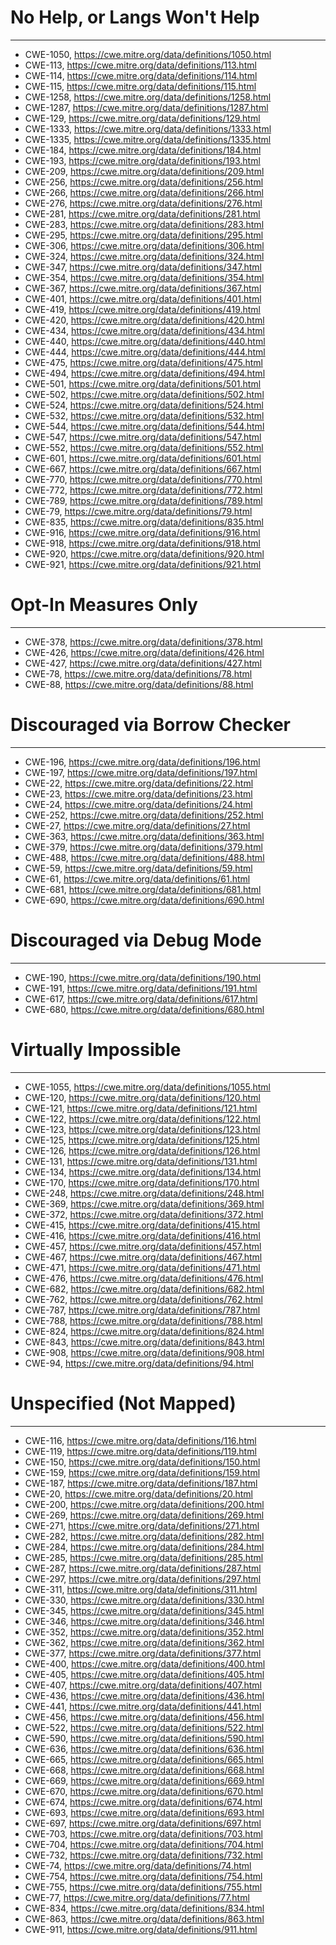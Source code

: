 # No Help, or Langs Won't Help
----------------------------
- CWE-1050, https://cwe.mitre.org/data/definitions/1050.html
- CWE-113, https://cwe.mitre.org/data/definitions/113.html
- CWE-114, https://cwe.mitre.org/data/definitions/114.html
- CWE-115, https://cwe.mitre.org/data/definitions/115.html
- CWE-1258, https://cwe.mitre.org/data/definitions/1258.html
- CWE-1287, https://cwe.mitre.org/data/definitions/1287.html
- CWE-129, https://cwe.mitre.org/data/definitions/129.html
- CWE-1333, https://cwe.mitre.org/data/definitions/1333.html
- CWE-1335, https://cwe.mitre.org/data/definitions/1335.html
- CWE-184, https://cwe.mitre.org/data/definitions/184.html
- CWE-193, https://cwe.mitre.org/data/definitions/193.html
- CWE-209, https://cwe.mitre.org/data/definitions/209.html
- CWE-256, https://cwe.mitre.org/data/definitions/256.html
- CWE-266, https://cwe.mitre.org/data/definitions/266.html
- CWE-276, https://cwe.mitre.org/data/definitions/276.html
- CWE-281, https://cwe.mitre.org/data/definitions/281.html
- CWE-283, https://cwe.mitre.org/data/definitions/283.html
- CWE-295, https://cwe.mitre.org/data/definitions/295.html
- CWE-306, https://cwe.mitre.org/data/definitions/306.html
- CWE-324, https://cwe.mitre.org/data/definitions/324.html
- CWE-347, https://cwe.mitre.org/data/definitions/347.html
- CWE-354, https://cwe.mitre.org/data/definitions/354.html
- CWE-367, https://cwe.mitre.org/data/definitions/367.html
- CWE-401, https://cwe.mitre.org/data/definitions/401.html
- CWE-419, https://cwe.mitre.org/data/definitions/419.html
- CWE-420, https://cwe.mitre.org/data/definitions/420.html
- CWE-434, https://cwe.mitre.org/data/definitions/434.html
- CWE-440, https://cwe.mitre.org/data/definitions/440.html
- CWE-444, https://cwe.mitre.org/data/definitions/444.html
- CWE-475, https://cwe.mitre.org/data/definitions/475.html
- CWE-494, https://cwe.mitre.org/data/definitions/494.html
- CWE-501, https://cwe.mitre.org/data/definitions/501.html
- CWE-502, https://cwe.mitre.org/data/definitions/502.html
- CWE-524, https://cwe.mitre.org/data/definitions/524.html
- CWE-532, https://cwe.mitre.org/data/definitions/532.html
- CWE-544, https://cwe.mitre.org/data/definitions/544.html
- CWE-547, https://cwe.mitre.org/data/definitions/547.html
- CWE-552, https://cwe.mitre.org/data/definitions/552.html
- CWE-601, https://cwe.mitre.org/data/definitions/601.html
- CWE-667, https://cwe.mitre.org/data/definitions/667.html
- CWE-770, https://cwe.mitre.org/data/definitions/770.html
- CWE-772, https://cwe.mitre.org/data/definitions/772.html
- CWE-789, https://cwe.mitre.org/data/definitions/789.html
- CWE-79, https://cwe.mitre.org/data/definitions/79.html
- CWE-835, https://cwe.mitre.org/data/definitions/835.html
- CWE-916, https://cwe.mitre.org/data/definitions/916.html
- CWE-918, https://cwe.mitre.org/data/definitions/918.html
- CWE-920, https://cwe.mitre.org/data/definitions/920.html
- CWE-921, https://cwe.mitre.org/data/definitions/921.html

# Opt-In Measures Only
--------------------
- CWE-378, https://cwe.mitre.org/data/definitions/378.html
- CWE-426, https://cwe.mitre.org/data/definitions/426.html
- CWE-427, https://cwe.mitre.org/data/definitions/427.html
- CWE-78, https://cwe.mitre.org/data/definitions/78.html
- CWE-88, https://cwe.mitre.org/data/definitions/88.html

# Discouraged via Borrow Checker
------------------------------
- CWE-196, https://cwe.mitre.org/data/definitions/196.html
- CWE-197, https://cwe.mitre.org/data/definitions/197.html
- CWE-22, https://cwe.mitre.org/data/definitions/22.html
- CWE-23, https://cwe.mitre.org/data/definitions/23.html
- CWE-24, https://cwe.mitre.org/data/definitions/24.html
- CWE-252, https://cwe.mitre.org/data/definitions/252.html
- CWE-27, https://cwe.mitre.org/data/definitions/27.html
- CWE-363, https://cwe.mitre.org/data/definitions/363.html
- CWE-379, https://cwe.mitre.org/data/definitions/379.html
- CWE-488, https://cwe.mitre.org/data/definitions/488.html
- CWE-59, https://cwe.mitre.org/data/definitions/59.html
- CWE-61, https://cwe.mitre.org/data/definitions/61.html
- CWE-681, https://cwe.mitre.org/data/definitions/681.html
- CWE-690, https://cwe.mitre.org/data/definitions/690.html

# Discouraged via Debug Mode
--------------------------
- CWE-190, https://cwe.mitre.org/data/definitions/190.html
- CWE-191, https://cwe.mitre.org/data/definitions/191.html
- CWE-617, https://cwe.mitre.org/data/definitions/617.html
- CWE-680, https://cwe.mitre.org/data/definitions/680.html

# Virtually Impossible
--------------------
- CWE-1055, https://cwe.mitre.org/data/definitions/1055.html
- CWE-120, https://cwe.mitre.org/data/definitions/120.html
- CWE-121, https://cwe.mitre.org/data/definitions/121.html
- CWE-122, https://cwe.mitre.org/data/definitions/122.html
- CWE-123, https://cwe.mitre.org/data/definitions/123.html
- CWE-125, https://cwe.mitre.org/data/definitions/125.html
- CWE-126, https://cwe.mitre.org/data/definitions/126.html
- CWE-131, https://cwe.mitre.org/data/definitions/131.html
- CWE-134, https://cwe.mitre.org/data/definitions/134.html
- CWE-170, https://cwe.mitre.org/data/definitions/170.html
- CWE-248, https://cwe.mitre.org/data/definitions/248.html
- CWE-369, https://cwe.mitre.org/data/definitions/369.html
- CWE-372, https://cwe.mitre.org/data/definitions/372.html
- CWE-415, https://cwe.mitre.org/data/definitions/415.html
- CWE-416, https://cwe.mitre.org/data/definitions/416.html
- CWE-457, https://cwe.mitre.org/data/definitions/457.html
- CWE-467, https://cwe.mitre.org/data/definitions/467.html
- CWE-471, https://cwe.mitre.org/data/definitions/471.html
- CWE-476, https://cwe.mitre.org/data/definitions/476.html
- CWE-682, https://cwe.mitre.org/data/definitions/682.html
- CWE-762, https://cwe.mitre.org/data/definitions/762.html
- CWE-787, https://cwe.mitre.org/data/definitions/787.html
- CWE-788, https://cwe.mitre.org/data/definitions/788.html
- CWE-824, https://cwe.mitre.org/data/definitions/824.html
- CWE-843, https://cwe.mitre.org/data/definitions/843.html
- CWE-908, https://cwe.mitre.org/data/definitions/908.html
- CWE-94, https://cwe.mitre.org/data/definitions/94.html

# Unspecified (Not Mapped)
-----------
- CWE-116, https://cwe.mitre.org/data/definitions/116.html
- CWE-119, https://cwe.mitre.org/data/definitions/119.html
- CWE-150, https://cwe.mitre.org/data/definitions/150.html
- CWE-159, https://cwe.mitre.org/data/definitions/159.html
- CWE-187, https://cwe.mitre.org/data/definitions/187.html
- CWE-20, https://cwe.mitre.org/data/definitions/20.html
- CWE-200, https://cwe.mitre.org/data/definitions/200.html
- CWE-269, https://cwe.mitre.org/data/definitions/269.html
- CWE-271, https://cwe.mitre.org/data/definitions/271.html
- CWE-282, https://cwe.mitre.org/data/definitions/282.html
- CWE-284, https://cwe.mitre.org/data/definitions/284.html
- CWE-285, https://cwe.mitre.org/data/definitions/285.html
- CWE-287, https://cwe.mitre.org/data/definitions/287.html
- CWE-297, https://cwe.mitre.org/data/definitions/297.html
- CWE-311, https://cwe.mitre.org/data/definitions/311.html
- CWE-330, https://cwe.mitre.org/data/definitions/330.html
- CWE-345, https://cwe.mitre.org/data/definitions/345.html
- CWE-346, https://cwe.mitre.org/data/definitions/346.html
- CWE-352, https://cwe.mitre.org/data/definitions/352.html
- CWE-362, https://cwe.mitre.org/data/definitions/362.html
- CWE-377, https://cwe.mitre.org/data/definitions/377.html
- CWE-400, https://cwe.mitre.org/data/definitions/400.html
- CWE-405, https://cwe.mitre.org/data/definitions/405.html
- CWE-407, https://cwe.mitre.org/data/definitions/407.html
- CWE-436, https://cwe.mitre.org/data/definitions/436.html
- CWE-441, https://cwe.mitre.org/data/definitions/441.html
- CWE-456, https://cwe.mitre.org/data/definitions/456.html
- CWE-522, https://cwe.mitre.org/data/definitions/522.html
- CWE-590, https://cwe.mitre.org/data/definitions/590.html
- CWE-636, https://cwe.mitre.org/data/definitions/636.html
- CWE-665, https://cwe.mitre.org/data/definitions/665.html
- CWE-668, https://cwe.mitre.org/data/definitions/668.html
- CWE-669, https://cwe.mitre.org/data/definitions/669.html
- CWE-670, https://cwe.mitre.org/data/definitions/670.html
- CWE-674, https://cwe.mitre.org/data/definitions/674.html
- CWE-693, https://cwe.mitre.org/data/definitions/693.html
- CWE-697, https://cwe.mitre.org/data/definitions/697.html
- CWE-703, https://cwe.mitre.org/data/definitions/703.html
- CWE-704, https://cwe.mitre.org/data/definitions/704.html
- CWE-732, https://cwe.mitre.org/data/definitions/732.html
- CWE-74, https://cwe.mitre.org/data/definitions/74.html
- CWE-754, https://cwe.mitre.org/data/definitions/754.html
- CWE-755, https://cwe.mitre.org/data/definitions/755.html
- CWE-77, https://cwe.mitre.org/data/definitions/77.html
- CWE-834, https://cwe.mitre.org/data/definitions/834.html
- CWE-863, https://cwe.mitre.org/data/definitions/863.html
- CWE-911, https://cwe.mitre.org/data/definitions/911.html
